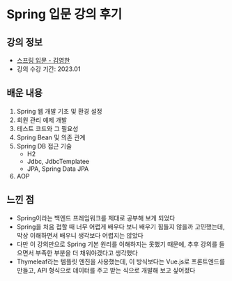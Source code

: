 # Spring 입문 강의 후기

## 강의 정보

- [스프링 입문 - 김영한](https://www.inflearn.com/course/%EC%8A%A4%ED%94%84%EB%A7%81-%EC%9E%85%EB%AC%B8-%EC%8A%A4%ED%94%84%EB%A7%81%EB%B6%80%ED%8A%B8/dashboard)
- 강의 수강 기간: 2023.01

## 배운 내용

1. Spring 웹 개발 기초 및 환경 설정
2. 회원 관리 예제 개발
3. 테스트 코드와 그 필요성
4. Spring Bean 및 의존 관계
5. Spring DB 접근 기술
   - H2
   - Jdbc, JdbcTemplatee
   - JPA, Spring Data JPA
6. AOP

## 느낀 점

- Spring이라는 백엔드 프레임워크를 제대로 공부해 보게 되었다
- Spring을 처음 접할 때 너무 어렵게 배우다 보니 배우기 힘들지 않을까 고민했는데, 막상 이해하면서 배우니 생각보다 어렵지는 않았다
- 다만 이 강의만으로 Spring 기본 원리를 이해하지는 못했기 때문에, 추후 강의를 들으면서 부족한 부분을 더 채워야겠다고 생각했다
- Thymeleaf라는 템플릿 엔진을 사용했는데, 이 방식보다는 Vue.js로 프론트엔드를 만들고, API 형식으로 데이터를 주고 받는 식으로 개발해 보고 싶어졌다
